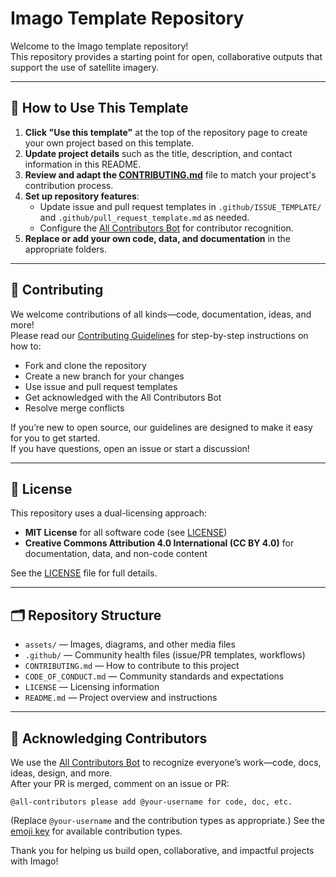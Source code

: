 # Imago Template Repository

Welcome to the Imago template repository!  
This repository provides a starting point for open, collaborative outputs that support the use of satellite imagery.

---

## 🚀 How to Use This Template

1. **Click "Use this template"** at the top of the repository page to create your own project based on this template.
2. **Update project details** such as the title, description, and contact information in this README.
3. **Review and adapt the [CONTRIBUTING.md](CONTRIBUTING.md)** file to match your project's contribution process.
4. **Set up repository features**:
   - Update issue and pull request templates in `.github/ISSUE_TEMPLATE/` and `.github/pull_request_template.md` as needed.
   - Configure the [All Contributors Bot](https://allcontributors.org/) for contributor recognition.
5. **Replace or add your own code, data, and documentation** in the appropriate folders.

---

## 📝 Contributing

We welcome contributions of all kinds—code, documentation, ideas, and more!  
Please read our [Contributing Guidelines](CONTRIBUTING.md) for step-by-step instructions on how to:

- Fork and clone the repository
- Create a new branch for your changes
- Use issue and pull request templates
- Get acknowledged with the All Contributors Bot
- Resolve merge conflicts

If you’re new to open source, our guidelines are designed to make it easy for you to get started.  
If you have questions, open an issue or start a discussion!

---

## 📜 License

This repository uses a dual-licensing approach:

- **MIT License** for all software code (see [LICENSE](LICENSE))
- **Creative Commons Attribution 4.0 International (CC BY 4.0)** for documentation, data, and non-code content

See the [LICENSE](LICENSE) file for full details.

---

## 🗂️ Repository Structure

- `assets/` — Images, diagrams, and other media files
- `.github/` — Community health files (issue/PR templates, workflows)
- `CONTRIBUTING.md` — How to contribute to this project
- `CODE_OF_CONDUCT.md` — Community standards and expectations
- `LICENSE` — Licensing information
- `README.md` — Project overview and instructions

---

## 🎉 Acknowledging Contributors

We use the [All Contributors Bot](https://allcontributors.org/) to recognize everyone’s work—code, docs, ideas, design, and more.  
After your PR is merged, comment on an issue or PR:

```
@all-contributors please add @your-username for code, doc, etc.
```
(Replace `@your-username` and the contribution types as appropriate.)
See the [emoji key](https://allcontributors.org/docs/en/emoji-key) for available contribution types.

Thank you for helping us build open, collaborative, and impactful projects with Imago!
